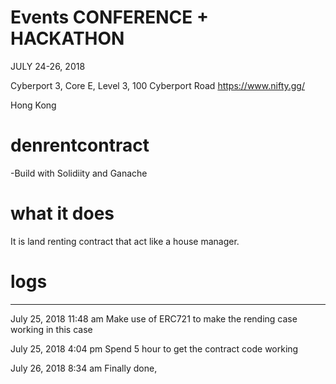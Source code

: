 


# Events CONFERENCE + HACKATHON

JULY 24-26, 2018

Cyberport 3, Core E, Level 3, 100 Cyberport Road https://www.nifty.gg/

Hong Kong


# denrentcontract
-Build with Solidiity and Ganache



# what it does
It is land renting contract that act like a house manager.


# logs
---------------------------------
July 25, 2018 11:48 am
Make use of ERC721 to make the
 rending case working in this case
 
July 25, 2018 4:04 pm
Spend 5 hour to get the contract code working

July 26, 2018 8:34 am
Finally done, 
